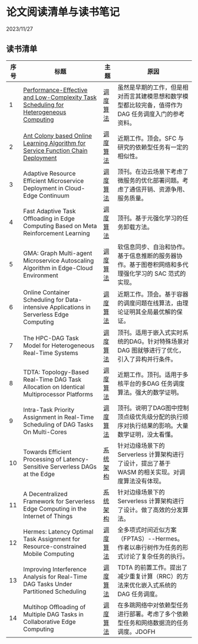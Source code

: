 # 论文阅读清单与读书笔记

2023/11/27

## 读书清单

| 序号 | 标题                                                         | 主题         | 原因                                                         |
| ---- | ------------------------------------------------------------ | ------------ | ------------------------------------------------------------ |
| 1    | [Performance-Effective and Low-Complexity Task Scheduling for Heterogeneous Computing](./Performance-Effective.md) | [调度算法]() | 虽然是早期的工作，但是相对而言其建模思想和数学模型都比较完备，值得作为 DAG 任务调度入门的参考资料。 |
| 2    | [Ant Colony based Online Learning Algorithm for Service Function Chain Deployment](./Ant-Colony.md) | [调度算法]() | 近期工作。顶会。SFC 与研究的依赖型任务有一定的相似性。       |
| 3    | Adaptive Resource Efficient Microservice Deployment in Cloud-Edge Continuum | [调度算法]() | 顶刊。在边云场景下考虑了微服务的优化部署问题。考虑了通信开销、资源争用、服务质量。 |
| 4    | Fast Adaptive Task Offloading in Edge Computing Based on Meta Reinforcement Learning | [调度算法]() | 顶刊。基于元强化学习的任务卸载方法。                         |
| 5    | GMA: Graph Multi-agent Microservice Autoscaling Algorithm in Edge-Cloud Environment | [调度算法]() | 软信息同步、自治和协作。基于信息推断的服务器协作。基于图卷积网络和多代理强化学习的 SAC 范式的实现。 |
| 6    | Online Container Scheduling for Data-intensive Applications in Serverless Edge Computing | [调度算法]() | 近期工作。顶会。基于容器的调度问题在线算法，由理论证明其全局最优解的保证。 |
| 7    | The HPC-DAG Task Model for Heterogeneous Real-Time Systems   | [调度算法]() | 顶刊。适用于嵌入式实时系统的DAG。针对特殊场景对 DAG 图就够进行了优化，引入了异构并行条件。 |
| 8    | TDTA: Topology-Based Real-Time DAG Task Allocation on Identical Multiprocessor Platforms | [调度算法]() | 近期工作。顶刊。适用于多核平台的多DAG 任务调度算法。强大的数学证明。 |
| 9    | Intra-Task Priority Assignment in Real-Time Scheduling of DAG Tasks On Multi-Cores | [调度算法]() | 顶刊。说明了DAG图中控制顶点级优先级分配的执行顺序对执行结果的影响。大量数学证明，没太看懂。 |
| 10   | Towards Efficient Processing of Latency-Sensitive Serverless DAGs at the Edge | [系统架构]() | 针对边缘场景下的 Serverless 计算架构进行了设计，提出了基于 WASM 的相关实现。对调度算法没有体现。 |
| 11   | A Decentralized Framework for Serverless Edge Computing in the Internet of Things | [系统架构]() | 针对边缘场景下的 Serverless 计算架构进行了设计。做了高效的分发算法。 |
| 12   | Hermes: Latency Optimal Task Assignment for Resource-constrained Mobile Computing | [调度算法]() | 全多项式时间近似方案（FPTAS）--Hermes。作者以串行树作为任务的形式讨论了复杂任务的执行。 |
| 13   | Improving Interference Analysis for Real-Time DAG Tasks Under Partitioned Scheduling | [调度算法]() | TDTA 的前置工作。提出了减少重复计算（RRC）的方法来优化嵌入式系统的 DAG 任务调度。 |
| 14   | Multihop Offloading of Multiple DAG Tasks in Collaborative Edge Computing | [调度算法]() | 在多跳网络中对依赖型任务进行部署。考虑了多个依赖型任务和网络数据流的任务调度。JDOFH |

